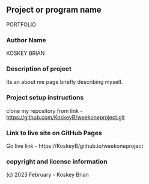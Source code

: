 ## Project or program name

PORTFOLIO

### Author Name
KOSKEY BRIAN

### Description of project
Its an about me page briefly describing myself.

### Project setup instructions
clone my repository from link - https://github.com/KoskeyB/weekoneproject.git

### Link to live site on GitHub Pages
Go live link - https://KoskeyB/github.io/weekoneproject

### copyright and license information
(c) 2023 February - Koskey Brian